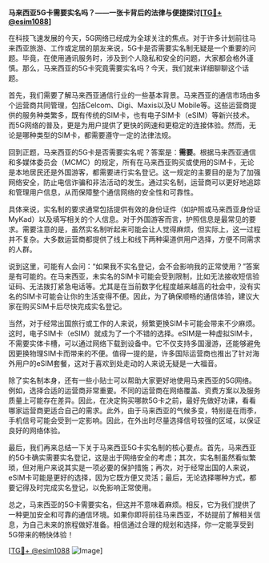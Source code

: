**马来西亚5G卡需要实名吗？——一张卡背后的法律与便捷探讨[[TG💪+ @esim1088](https://t.me/s/esim1088)]**

在科技飞速发展的今天，5G网络已经成为全球关注的焦点。对于许多计划前往马来西亚旅游、工作或定居的朋友来说，5G卡是否需要实名制无疑是一个重要的问题。毕竟，在使用通讯服务时，涉及到个人隐私和安全的问题，大家都会格外谨慎。那么，马来西亚的5G卡究竟需要实名吗？今天，我们就来详细聊聊这个话题。

首先，我们需要了解马来西亚通信行业的一些基本背景。马来西亚的通信市场由多个运营商共同管理，包括Celcom、Digi、Maxis以及U Mobile等。这些运营商提供的服务种类繁多，既有传统的SIM卡，也有电子SIM卡（eSIM）等新兴技术。而5G网络的普及，更是为用户提供了更快的网速和更稳定的连接体验。然而，无论是哪种类型的SIM卡，都需要遵守一定的法律法规。

回到正题，马来西亚的5G卡是否需要实名呢？答案是：**需要**。根据马来西亚通信和多媒体委员会（MCMC）的规定，所有在马来西亚购买或使用的SIM卡，无论是本地居民还是外国游客，都需要进行实名登记。这一规定的主要目的是为了加强网络安全，防止电信诈骗和非法活动的发生。通过实名制，运营商可以更好地追踪和管理用户信息，从而保障整个通信网络的安全性和可靠性。

具体来说，实名制的要求通常包括提供有效的身份证件（如护照或马来西亚身份证MyKad）以及填写相关的个人信息。对于外国游客而言，护照信息是最常见的要求。需要注意的是，虽然实名制听起来可能会让人觉得麻烦，但实际上，这一过程并不复杂。大多数运营商都提供了线上和线下两种渠道供用户选择，方便不同需求的人群。

说到这里，可能有人会问：“如果我不实名登记，会不会影响我的正常使用？”答案是有可能的。在马来西亚，未实名的SIM卡可能会受到限制，比如无法接收短信验证码、无法拨打紧急电话等。尤其是在当前数字化程度越来越高的社会中，没有实名的SIM卡可能会让你的生活变得不便。因此，为了确保顺畅的通信体验，建议大家在购买SIM卡后尽快完成实名登记。

当然，对于经常出国旅行或工作的人来说，频繁更换SIM卡可能会带来不少麻烦。这时，电子SIM卡（eSIM）就成为了一个不错的选择。eSIM是一种虚拟SIM卡，不需要实体卡槽，可以通过网络下载到设备中。它不仅支持多国漫游，还能够避免因更换物理SIM卡而带来的不便。值得一提的是，许多国际运营商也推出了针对海外用户的eSIM套餐，这对于喜欢到处走动的人来说无疑是一大福音。

除了实名制本身，还有一些小贴士可以帮助大家更好地使用马来西亚的5G网络。例如，选择合适的运营商非常重要。不同的运营商在网络覆盖、资费方案以及服务质量上可能存在差异。因此，在决定购买哪款5G卡之前，最好先做好功课，看看哪家运营商更适合自己的需求。此外，由于马来西亚的气候多变，特别是在雨季，手机信号可能会受到一定影响。因此，在外出时尽量选择信号较强的区域，以保证良好的网络体验。

最后，我们再来总结一下关于马来西亚5G卡实名制的核心要点。首先，马来西亚的5G卡确实需要实名登记，这是出于网络安全的考虑；其次，实名制虽然看似繁琐，但对用户来说其实是一项必要的保护措施；再次，对于经常出国的人来说，eSIM卡可能是更好的选择，因为它既方便又灵活；最后，无论选择哪种方式，都要记得及时完成实名登记，以免影响正常使用。

总之，马来西亚的5G卡需要实名，但这并不意味着麻烦。相反，它为我们提供了一种更加安全和可靠的通信环境。如果你即将前往马来西亚，不妨提前了解相关信息，为自己未来的旅程做好准备。相信通过合理的规划和选择，你一定能享受到5G带来的畅快体验！

[[TG💪+ @esim1088](https://t.me/s/esim1088) ![Image](https://i.postimg.cc/4NQfJmqS/Snipaste-2025-05-13-00-14-12.png)]